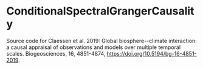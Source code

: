 # ConditionalSpectralGrangerCausality

Source code for Claessen et al. 2019: Global biosphere--climate interaction: a causal appraisal of observations and models over multiple temporal scales. Biogeosciences, 16, 4851-4874, https://doi.org/10.5194/bg-16-4851-2019.
